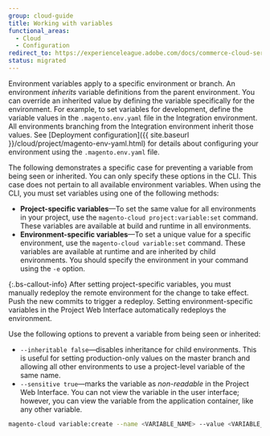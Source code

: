 ```yaml
---
group: cloud-guide
title: Working with variables
functional_areas:
  - Cloud
  - Configuration
redirect_to: https://experienceleague.adobe.com/docs/commerce-cloud-service/user-guide/configure/env/variable-levels.html
status: migrated
---
```

Environment variables apply to a specific environment or branch. An environment _inherits_ variable definitions from the parent environment. You can override an inherited value by defining the variable specifically for the environment. For example, to set variables for development, define the variable values in the `.magento.env.yaml` file in the Integration environment. All environments branching from the Integration environment inherit those values. See [Deployment configuration]({{ site.baseurl }}/cloud/project/magento-env-yaml.html) for details about configuring your environment using the `.magento.env.yaml` file.

The following demonstrates a specific case for preventing a variable from being seen or inherited. You can only specify these options in the CLI. This case does not pertain to all available environment variables. When using the CLI, you must set variables using one of the following methods:

-  **Project-specific variables**—To set the same value for all environments in your project, use the `magento-cloud project:variable:set` command. These variables are available at build and runtime in all environments.
-  **Environment-specific variables**—To set a unique value for a specific environment, use the `magento-cloud variable:set` command. These variables are available at runtime and are inherited by child environments. You should specify the environment in your command using the `-e` option.

 {:.bs-callout-info}
After setting project-specific variables, you must manually redeploy the remote environment for the change to take effect. Push the new commits to trigger a redeploy. Setting environment-specific variables in the Project Web Interface automatically redeploys the environment.

Use the following options to prevent a variable from being seen or inherited:

-  `--inheritable false`—disables inheritance for child environments. This is useful for setting production-only values on the master branch and allowing all other environments to use a project-level variable of the same name.
-  `--sensitive true`—marks the variable as _non-readable_ in the Project Web Interface. You can not view the variable in the user interface; however, you can view the variable from the application container, like any other variable.

```bash
magento-cloud variable:create --name <VARIABLE_NAME> --value <VARIABLE_VALUE> --inheritable false --sensitive true
```
